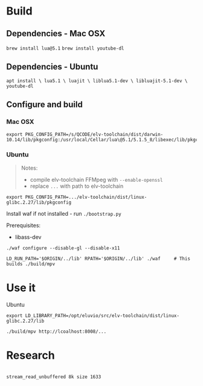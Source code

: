 

# Build

## Dependencies - Mac OSX

  `brew install lua@5.1`
  `brew install youtube-dl`

## Dependencies - Ubuntu

  ` apt install \
      lua5.1 \
      luajit \
      liblua5.1-dev \
      libluajit-5.1-dev \
      youtube-dl
  `

## Configure and build

### Mac OSX

```
export PKG_CONFIG_PATH=/s/QCODE/elv-toolchain/dist/darwin-10.14/lib/pkgconfig:/usr/local/Cellar/lua\@5.1/5.1.5_8/libexec/lib/pkgconfig
```

### Ubuntu

> Notes:
> - compile elv-toolchain FFMpeg with `--enable-openssl`
> - replace `...` with path to elv-toolchain

```
export PKG_CONFIG_PATH=.../elv-toolchain/dist/linux-glibc.2.27/lib/pkgconfig
```

Install waf if not installed - run `./bootstrap.py`

Prerequisites:

- libass-dev

```
./waf configure --disable-gl --disable-x11

LD_RUN_PATH='$ORIGIN/../lib' RPATH='$ORIGIN/../lib' ./waf     # This builds ./build/mpv
```

# Use it

Ubuntu
```
export LD_LIBRARY_PATH=/opt/eluvio/src/elv-toolchain/dist/linux-glibc.2.27/lib
```

```
./build/mpv http://lcoalhost:8008/...
```



# Research

```

stream_read_unbuffered 8k size 1633

```

